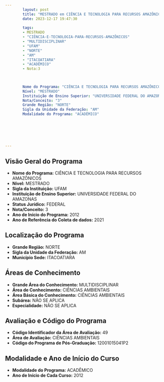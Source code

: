 ```yaml
---
        layout: post
        title: "MESTRADO em CIÊNCIA E TECNOLOGIA PARA RECURSOS AMAZÔNICOS na UFAM  "
        date: 2023-12-17 19:47:30
     
        tags:
        - MESTRADO
        - "CIÊNCIA-E-TECNOLOGIA-PARA-RECURSOS-AMAZÔNICOS"
        - "MULTIDISCIPLINAR"
        - "UFAM"
        - "NORTE"
        - "AM"
        - "ITACOATIARA"
        - "ACADÊMICO"
        - Nota:3
        
        

        Nome do Programa: "CIÊNCIA E TECNOLOGIA PARA RECURSOS AMAZÔNICOS"
        Nível: "MESTRADO"
        Instituição de Ensino Superior: "UNIVERSIDADE FEDERAL DO AMAZONAS"
        Nota/Conceito: "3"
        Grande Região: "NORTE"
        Sigla da Unidade da Federação: "AM"
        Modalidade do Programa: "ACADÊMICO"
        
        
        
        
        
        
---
```

## Visão Geral do Programa
- **Nome do Programa:** CIÊNCIA E TECNOLOGIA PARA RECURSOS AMAZÔNICOS
- **Nível:** MESTRADO
- **Sigla da Instituição:** UFAM
- **Instituição de Ensino Superior:** UNIVERSIDADE FEDERAL DO AMAZONAS
- **Status Jurídico:** FEDERAL
- **Nota/Conceito:** 3
- **Ano de Início do Programa:** 2012
- **Ano de Referência do Coleta de dados:** 2021

## Localização do Programa
- **Grande Região:** NORTE
- **Sigla da Unidade da Federação:** AM
- **Município Sede:** ITACOATIARA

## Áreas de Conhecimento
- **Grande Área do Conhecimento:** MULTIDISCIPLINAR
- **Área de Conhecimento:** CIÊNCIAS AMBIENTAIS
- **Área Básica do Conhecimento:** CIÊNCIAS AMBIENTAIS
- **Subárea:** NÃO SE APLICA
- **Especialidade:** NÃO SE APLICA

## Avaliação e Código do Programa
- **Código Identificador da Área de Avaliação:** 49
- **Área de Avaliação:** CIÊNCIAS AMBIENTAIS
- **Código do Programa de Pós-Graduação:** 12001015041P2


## Modalidade e Ano de Início do Curso
- **Modalidade do Programa:** ACADÊMICO
- **Ano de Início de Cada Curso:** 2012
